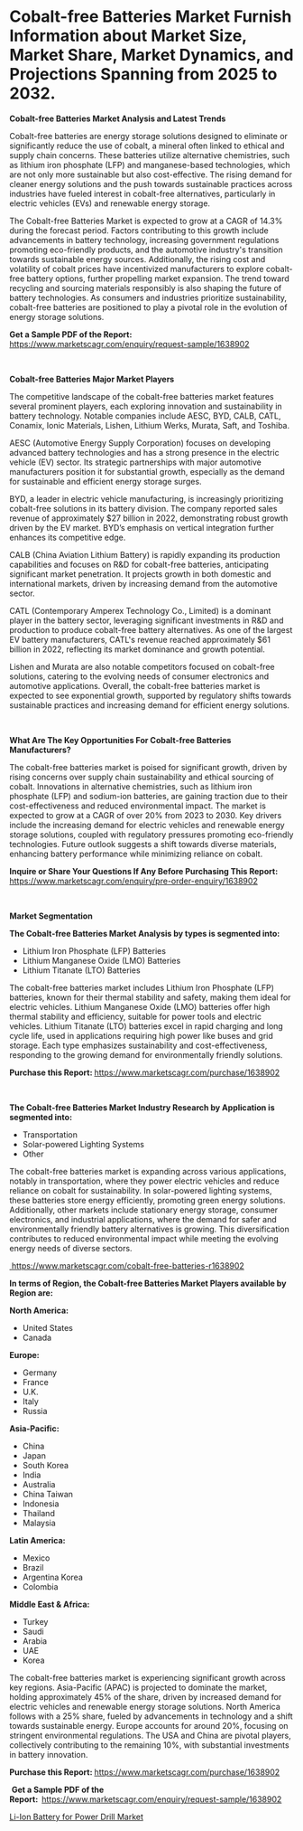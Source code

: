 <p><h1>Cobalt-free Batteries Market Furnish Information about Market Size, Market Share, Market Dynamics, and Projections Spanning from 2025 to 2032.</h1></p><p><strong>Cobalt-free Batteries Market Analysis and Latest Trends</strong></p>
<p><p>Cobalt-free batteries are energy storage solutions designed to eliminate or significantly reduce the use of cobalt, a mineral often linked to ethical and supply chain concerns. These batteries utilize alternative chemistries, such as lithium iron phosphate (LFP) and manganese-based technologies, which are not only more sustainable but also cost-effective. The rising demand for cleaner energy solutions and the push towards sustainable practices across industries have fueled interest in cobalt-free alternatives, particularly in electric vehicles (EVs) and renewable energy storage.</p><p>The Cobalt-free Batteries Market is expected to grow at a CAGR of 14.3% during the forecast period. Factors contributing to this growth include advancements in battery technology, increasing government regulations promoting eco-friendly products, and the automotive industry's transition towards sustainable energy sources. Additionally, the rising cost and volatility of cobalt prices have incentivized manufacturers to explore cobalt-free battery options, further propelling market expansion. The trend toward recycling and sourcing materials responsibly is also shaping the future of battery technologies. As consumers and industries prioritize sustainability, cobalt-free batteries are positioned to play a pivotal role in the evolution of energy storage solutions.</p></p>
<p><strong>Get a Sample PDF of the Report:&nbsp;</strong> <a href="https://www.marketscagr.com/enquiry/request-sample/1638902?utm_campaign=2208&utm_medium=2&utm_source=Github&utm_content=ia&utm_term=14022025&utm_id=cobalt-free-batteries">https://www.marketscagr.com/enquiry/request-sample/1638902</a></p>
<p>&nbsp;</p>
<p><strong>Cobalt-free Batteries Major Market Players</strong></p>
<p><p>The competitive landscape of the cobalt-free batteries market features several prominent players, each exploring innovation and sustainability in battery technology. Notable companies include AESC, BYD, CALB, CATL, Conamix, Ionic Materials, Lishen, Lithium Werks, Murata, Saft, and Toshiba.</p><p>AESC (Automotive Energy Supply Corporation) focuses on developing advanced battery technologies and has a strong presence in the electric vehicle (EV) sector. Its strategic partnerships with major automotive manufacturers position it for substantial growth, especially as the demand for sustainable and efficient energy storage surges.</p><p>BYD, a leader in electric vehicle manufacturing, is increasingly prioritizing cobalt-free solutions in its battery division. The company reported sales revenue of approximately $27 billion in 2022, demonstrating robust growth driven by the EV market. BYD’s emphasis on vertical integration further enhances its competitive edge.</p><p>CALB (China Aviation Lithium Battery) is rapidly expanding its production capabilities and focuses on R&D for cobalt-free batteries, anticipating significant market penetration. It projects growth in both domestic and international markets, driven by increasing demand from the automotive sector.</p><p>CATL (Contemporary Amperex Technology Co., Limited) is a dominant player in the battery sector, leveraging significant investments in R&D and production to produce cobalt-free battery alternatives. As one of the largest EV battery manufacturers, CATL's revenue reached approximately $61 billion in 2022, reflecting its market dominance and growth potential.</p><p>Lishen and Murata are also notable competitors focused on cobalt-free solutions, catering to the evolving needs of consumer electronics and automotive applications. Overall, the cobalt-free batteries market is expected to see exponential growth, supported by regulatory shifts towards sustainable practices and increasing demand for efficient energy solutions.</p></p>
<p>&nbsp;</p>
<p><strong>What Are The Key Opportunities For Cobalt-free Batteries Manufacturers?</strong></p>
<p><p>The cobalt-free batteries market is poised for significant growth, driven by rising concerns over supply chain sustainability and ethical sourcing of cobalt. Innovations in alternative chemistries, such as lithium iron phosphate (LFP) and sodium-ion batteries, are gaining traction due to their cost-effectiveness and reduced environmental impact. The market is expected to grow at a CAGR of over 20% from 2023 to 2030. Key drivers include the increasing demand for electric vehicles and renewable energy storage solutions, coupled with regulatory pressures promoting eco-friendly technologies. Future outlook suggests a shift towards diverse materials, enhancing battery performance while minimizing reliance on cobalt.</p></p>
<p><strong>Inquire or Share Your Questions If Any Before Purchasing This Report:</strong> <a href="https://www.marketscagr.com/enquiry/pre-order-enquiry/1638902?utm_campaign=2208&utm_medium=2&utm_source=Github&utm_content=ia&utm_term=14022025&utm_id=cobalt-free-batteries">https://www.marketscagr.com/enquiry/pre-order-enquiry/1638902</a></p>
<p>&nbsp;</p>
<p><strong>Market Segmentation</strong></p>
<p><strong>The Cobalt-free Batteries Market Analysis by types is segmented into:</strong></p>
<p><ul><li>Lithium Iron Phosphate (LFP) Batteries</li><li>Lithium Manganese Oxide (LMO) Batteries</li><li>Lithium Titanate (LTO) Batteries</li></ul></p>
<p><p>The cobalt-free batteries market includes Lithium Iron Phosphate (LFP) batteries, known for their thermal stability and safety, making them ideal for electric vehicles. Lithium Manganese Oxide (LMO) batteries offer high thermal stability and efficiency, suitable for power tools and electric vehicles. Lithium Titanate (LTO) batteries excel in rapid charging and long cycle life, used in applications requiring high power like buses and grid storage. Each type emphasizes sustainability and cost-effectiveness, responding to the growing demand for environmentally friendly solutions.</p></p>
<p><strong>Purchase this Report:&nbsp;</strong><a href="https://www.marketscagr.com/purchase/1638902?utm_campaign=2208&utm_medium=2&utm_source=Github&utm_content=ia&utm_term=14022025&utm_id=cobalt-free-batteries">https://www.marketscagr.com/purchase/1638902</a></p>
<p>&nbsp;</p>
<p><strong>The Cobalt-free Batteries Market Industry Research by Application is segmented into:</strong></p>
<p><ul><li>Transportation</li><li>Solar-powered Lighting Systems</li><li>Other</li></ul></p>
<p><p>The cobalt-free batteries market is expanding across various applications, notably in transportation, where they power electric vehicles and reduce reliance on cobalt for sustainability. In solar-powered lighting systems, these batteries store energy efficiently, promoting green energy solutions. Additionally, other markets include stationary energy storage, consumer electronics, and industrial applications, where the demand for safer and environmentally friendly battery alternatives is growing. This diversification contributes to reduced environmental impact while meeting the evolving energy needs of diverse sectors.</p></p>
<p><a href="https://www.marketscagr.com/cobalt-free-batteries-r1638902?utm_campaign=2208&utm_medium=2&utm_source=Github&utm_content=ia&utm_term=14022025&utm_id=cobalt-free-batteries">&nbsp;https://www.marketscagr.com/cobalt-free-batteries-r1638902</a></p>
<p><strong>In terms of Region, the Cobalt-free Batteries Market Players available by Region are:</strong></p>
<p>
    <p> <strong> North America: </strong>
        <ul>
            <li>United States</li>
            <li>Canada</li>
        </ul>
        </p> 
    <p> <strong> Europe: </strong>
        <ul>
            <li>Germany</li>
            <li>France</li>
            <li>U.K.</li>
            <li>Italy</li>
            <li>Russia</li>
        </ul>
        </p> 
    <p> <strong> Asia-Pacific: </strong>
        <ul>
            <li>China</li>
            <li>Japan</li>
            <li>South Korea</li>
            <li>India</li>
            <li>Australia</li>
            <li>China Taiwan</li>
            <li>Indonesia</li>
            <li>Thailand</li>
            <li>Malaysia</li>
        </ul>
        </p> 
    <p> <strong> Latin America: </strong>
        <ul>
            <li>Mexico</li>
            <li>Brazil</li>
            <li>Argentina Korea</li>
            <li>Colombia</li>
        </ul>
        </p> 
    <p> <strong> Middle East & Africa: </strong>
        <ul>
            <li>Turkey</li>
            <li>Saudi</li>
            <li>Arabia</li>
            <li>UAE</li>
            <li>Korea</li>
        </ul>
    </p>
    </p>
<p><p>The cobalt-free batteries market is experiencing significant growth across key regions. Asia-Pacific (APAC) is projected to dominate the market, holding approximately 45% of the share, driven by increased demand for electric vehicles and renewable energy storage solutions. North America follows with a 25% share, fueled by advancements in technology and a shift towards sustainable energy. Europe accounts for around 20%, focusing on stringent environmental regulations. The USA and China are pivotal players, collectively contributing to the remaining 10%, with substantial investments in battery innovation.</p></p>
<p><strong>Purchase this Report: </strong><a href="https://www.marketscagr.com/purchase/1638902?utm_campaign=2208&utm_medium=2&utm_source=Github&utm_content=ia&utm_term=14022025&utm_id=cobalt-free-batteries">https://www.marketscagr.com/purchase/1638902</a></p>
<p>&nbsp;<strong>Get a Sample PDF of the Report:&nbsp;&nbsp;</strong><a href="https://www.marketscagr.com/enquiry/request-sample/1638902?utm_campaign=2208&utm_medium=2&utm_source=Github&utm_content=ia&utm_term=14022025&utm_id=cobalt-free-batteries">https://www.marketscagr.com/enquiry/request-sample/1638902</a></p>
<p><strong></strong></p>
<p><p><a href="https://github.com/abbislposival/Market-Research-Report-List-1/blob/main/li-ion-battery-for-power-drill-market.md?utm_campaign=2208&utm_medium=2&utm_source=Github&utm_content=ia&utm_term=14022025&utm_id=cobalt-free-batteries">Li-Ion Battery for Power Drill Market</a></p></p>